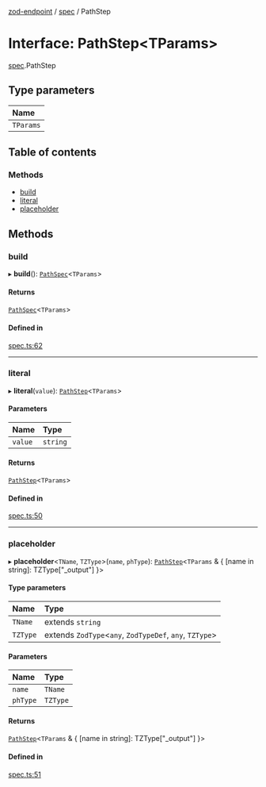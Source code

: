 [zod-endpoint](../README.md) / [spec](../modules/spec.md) / PathStep

# Interface: PathStep<TParams\>

[spec](../modules/spec.md).PathStep

## Type parameters

| Name |
| :------ |
| `TParams` |

## Table of contents

### Methods

- [build](spec.PathStep.md#build)
- [literal](spec.PathStep.md#literal)
- [placeholder](spec.PathStep.md#placeholder)

## Methods

### build

▸ **build**(): [`PathSpec`](spec.PathSpec.md)<`TParams`\>

#### Returns

[`PathSpec`](spec.PathSpec.md)<`TParams`\>

#### Defined in

[spec.ts:62](https://github.com/lorefnon/zod-endpoint/blob/eb01508/src/spec.ts#L62)

___

### literal

▸ **literal**(`value`): [`PathStep`](spec.PathStep.md)<`TParams`\>

#### Parameters

| Name | Type |
| :------ | :------ |
| `value` | `string` |

#### Returns

[`PathStep`](spec.PathStep.md)<`TParams`\>

#### Defined in

[spec.ts:50](https://github.com/lorefnon/zod-endpoint/blob/eb01508/src/spec.ts#L50)

___

### placeholder

▸ **placeholder**<`TName`, `TZType`\>(`name`, `phType`): [`PathStep`](spec.PathStep.md)<`TParams` & { [name in string]: TZType["\_output"] }\>

#### Type parameters

| Name | Type |
| :------ | :------ |
| `TName` | extends `string` |
| `TZType` | extends `ZodType`<`any`, `ZodTypeDef`, `any`, `TZType`\> |

#### Parameters

| Name | Type |
| :------ | :------ |
| `name` | `TName` |
| `phType` | `TZType` |

#### Returns

[`PathStep`](spec.PathStep.md)<`TParams` & { [name in string]: TZType["\_output"] }\>

#### Defined in

[spec.ts:51](https://github.com/lorefnon/zod-endpoint/blob/eb01508/src/spec.ts#L51)

